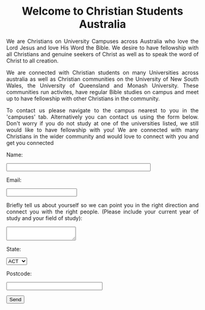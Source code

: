 <body background="blue sky.jpg">

<html>

<body background="blue sky.jpg">
  <h1 align="center"> Welcome to Christian Students Australia</h1>

<p align="justify" background="White Sky.jpg"> We are Christians on University Campuses across Australia who love the Lord Jesus and love His Word the Bible. We desire to have fellowship with all Christians and genuine seekers of Christ as well as to speak the word of Christ to all creation.</p> 
  
<p align="justify"> We are connected with Christian students on many Universities across australia as well as Christian communities on the University of New South Wales, the University of Queensland and Monash University. These communities run activites, have regular Bible studies on campus and meet up to have fellowship with other Christians in the community.</p>

<p align="justify">To contact us please navigate to the campus nearest to you in the 'campuses' tab. Alternatively you can contact us using the form below. Don't worry if you do not study at one of the universities listed, we still would like to have fellowship with you! We are connected with many Christians in the wider community and would love to connect with you and get you connected</p>

<p align="center"> 
  <form
  action="https://formspree.io/f/mnqowpzv"
  method="POST">
    
  <p align="left">
  Name:
  </p>
  <p align="left">
  <label>
    <input type="text" style="width:75%">
  </label>
  </p>
  
  <p align="left">
  Email:
  </p>
  <p align="left">
  <label>
    <input type="text" name="_replyto">
  </label>
  </p>
  
  <p align="justify">
  Briefly tell us about yourself so we can point you in the right direction and connect you with the right people. (Please include your current year of study and your field of study):
  </p>
  <p align="left"> 
  <label>
    <textarea name="message"></textarea>
  </label>
  </p>
  
  <p align="left">
  State:
  </p>
  <p align="left">
  <select name="State" required>
    <option value="ACT">ACT</option>
    <option value="NSW">NSW</option>
    <option value="NT">NT</option>
    <option value="QLD">QLD</option>
    <option value="SA">SA</option>
    <option value="TAS">TAS</option>
    <option value="VIC">VIC</option>
    <option value="WA">WA</option>
  </select>
  </p>
 
  <p align="left">
  Postcode:
  </p>
  <p align="left">
  <label>
    <input type="text" style="width:50%">
  </label>
  </p>

  <p align="left">
  <button type="submit">Send</button>
  </p>
  
</form>
</p>

</body>



